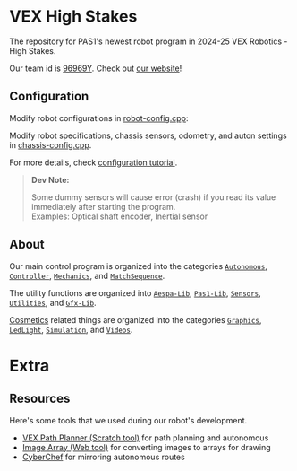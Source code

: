 # VEX High Stakes

The repository for PAS1's newest robot program in 2024-25 VEX Robotics - High Stakes.

Our team id is [96969Y](https://www.robotevents.com/teams/VRC/96969Y). Check out [our website](https://mariochao.github.io/vex-pas1/)!


## Configuration

Modify robot configurations in [robot-config.cpp](./src/robot-config.cpp):

Modify robot specifications, chassis sensors, odometry, and auton settings in [chassis-config.cpp](./src/chassis-config.cpp).

For more details, check [configuration tutorial](./configuration.md).

> **Dev Note:**
>
> Some dummy sensors will cause error (crash) if you read its value immediately after starting the program.<br>
> Examples: Optical shaft encoder, Inertial sensor


## About

Our main control program is organized into the categories [`Autonomous`](./include/Autonomous/), [`Controller`](./include/Controller/), [`Mechanics`](./include/Mechanics/), and [`MatchSequence`](./include/MatchSequence/).

The utility functions are organized into [`Aespa-Lib`](./include/Aespa-Lib/), [`Pas1-Lib`](./include/Pas1-Lib/), [`Sensors`](./include/Sensors/), [`Utilities`](./include/Utilities/), and [`Gfx-Lib`](./include/Gfx-Lib/).

[Cosmetics](./include/Cosmetics/) related things are organized into the categories [`Graphics`](./include/Cosmetics/Graphics/), [`LedLight`](./include/Cosmetics/LedLight/), [`Simulation`](./include/Cosmetics/Simulation/), and [`Videos`](./include/Cosmetics/Videos/).


# Extra


## Resources

Here's some tools that we used during our robot's development.
- [VEX Path Planner (Scratch tool)](https://scratch.mit.edu/projects/921506148/) for path planning and autonomous
- [Image Array (Web tool)](https://mariochao.github.io/image-array/) for converting images to arrays for drawing
- [CyberChef](https://gchq.github.io/CyberChef/) for mirroring autonomous routes

